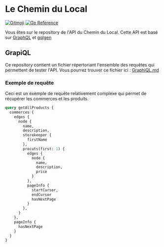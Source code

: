 # Le Chemin du Local
[![Gitmoji](https://img.shields.io/badge/gitmoji-%20😜%20😍-FFDD67.svg?style=flat-squar)](https://gitmoji.dev/)
[![Go Reference](https://pkg.go.dev/badge/github.com/99designs/gqlgen.svg)](https://pkg.go.dev/github.com/99designs/gqlgen)

Vous êtes sur le repository de l'API du Chemin du Local. Cette API est basé sur [GraphQL](https://graphql.org/) et [gqlgen](https://github.com/99designs/gqlgen)

## GrapiQL

Ce repository contient un fichier répertoriant l'ensemble des requêtes qui permettent de tester l'API. Vous pourrez trouver ce fichier ici : [GraphiQL.md](https://github.com/Le-Chemin-du-Local/GraphQL/blob/master/README.md)

### Exemple de requête 

Ceci est un exemple de requête relativement complexe qui permet de récupérer les commerces et les produits.

```graphql
query getAllProducts {
  commerces {
    edges {
      node {
        name,
        description,
        storekeeper {
          firstName
        },
        procuts(first: 1) {
          edges {
            node {
              name,
              description,
              price
            }
          },
          pageInfo {
            startCursor,
            endCursor
            hasNextPage
          }
        },
      }
    },
    pageInfo {
      hasNextPage
    }
  }
}
```